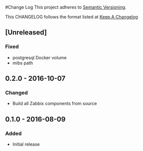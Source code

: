 #Change Log
This project adheres to [Semantic Versioning](http://semver.org/).

This CHANGELOG follows the format listed at [Keep A Changelog](http://keepachangelog.com/)

## [Unreleased]
### Fixed
- postgresql Docker volume
- mibs path

## 0.2.0 - 2016-10-07
### Changed
- Build all Zabbix components from source

## 0.1.0 - 2016-08-09
### Added
- Initial release

